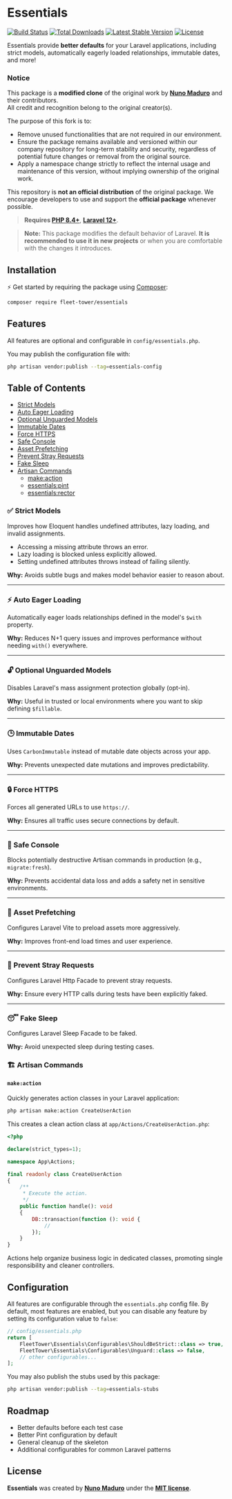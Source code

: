 # Essentials

<p>
    <a href="https://github.com/fleet-tower/essentials/actions"><img src="https://github.com/fleet-tower/essentials/actions/workflows/tests.yml/badge.svg" alt="Build Status"></a>
    <a href="https://packagist.org/packages/fleet-tower/essentials"><img src="https://img.shields.io/packagist/dt/fleet-tower/essentials" alt="Total Downloads"></a>
    <a href="https://packagist.org/packages/fleet-tower/essentials"><img src="https://img.shields.io/packagist/v/fleet-tower/essentials" alt="Latest Stable Version"></a>
    <a href="https://packagist.org/packages/fleet-tower/essentials"><img src="https://img.shields.io/packagist/l/fleet-tower/essentials" alt="License"></a>
</p>

Essentials provide **better defaults** for your Laravel applications, including strict models, automatically eagerly loaded relationships, immutable dates, and more! 

### Notice

This package is a **modified clone** of the original work by **[Nuno Maduro](https://github.com/nunomaduro/essentials)** and their contributors.  
All credit and recognition belong to the original creator(s).

The purpose of this fork is to:
- Remove unused functionalities that are not required in our environment.
- Ensure the package remains available and versioned within our company repository for long-term stability and security, regardless of potential future changes or removal from the original source.
- Apply a namespace change strictly to reflect the internal usage and maintenance of this version, without implying ownership of the original work.

This repository is **not an official distribution** of the original package. We encourage developers to use and support the **official package** whenever possible.

> **Requires [PHP 8.4+](https://php.net/releases)**, **[Laravel 12+](https://laravel.com/docs/12.x)**.

> **Note:** This package modifies the default behavior of Laravel. **It is recommended to use it in new projects** or when you are comfortable with the changes it introduces.

## Installation

⚡️ Get started by requiring the package using [Composer](https://getcomposer.org):

```bash
composer require fleet-tower/essentials
```

## Features

All features are optional and configurable in `config/essentials.php`.

You may publish the configuration file with:

```bash
php artisan vendor:publish --tag=essentials-config
```

## Table of Contents
- [Strict Models](#-strict-models)
- [Auto Eager Loading](#-auto-eager-loading)
- [Optional Unguarded Models](#-optional-unguarded-models)
- [Immutable Dates](#-immutable-dates)
- [Force HTTPS](#-force-https)
- [Safe Console](#-safe-console)
- [Asset Prefetching](#-asset-prefetching)
- [Prevent Stray Requests](#-prevent-stray-requests)
- [Fake Sleep](#-fake-sleep)
- [Artisan Commands](#-artisan-commands)
  - [make:action](#makeaction)
  - [essentials:pint](#essentialspint)
  - [essentials:rector](#essentialsrector)

### ✅ Strict Models

Improves how Eloquent handles undefined attributes, lazy loading, and invalid assignments.

- Accessing a missing attribute throws an error.
- Lazy loading is blocked unless explicitly allowed.
- Setting undefined attributes throws instead of failing silently.

**Why:** Avoids subtle bugs and makes model behavior easier to reason about.

---

### ⚡️ Auto Eager Loading

Automatically eager loads relationships defined in the model's `$with` property.

**Why:** Reduces N+1 query issues and improves performance without needing `with()` everywhere.

---

### 🔓 Optional Unguarded Models

Disables Laravel's mass assignment protection globally (opt-in).

**Why:** Useful in trusted or local environments where you want to skip defining `$fillable`.

---

### 🕒 Immutable Dates

Uses `CarbonImmutable` instead of mutable date objects across your app.

**Why:** Prevents unexpected date mutations and improves predictability.

---

### 🔒 Force HTTPS

Forces all generated URLs to use `https://`.

**Why:** Ensures all traffic uses secure connections by default.

---

### 🛑 Safe Console

Blocks potentially destructive Artisan commands in production (e.g., `migrate:fresh`).

**Why:** Prevents accidental data loss and adds a safety net in sensitive environments.

---

### 🚀 Asset Prefetching

Configures Laravel Vite to preload assets more aggressively.

**Why:** Improves front-end load times and user experience.

---

### 🔄 Prevent Stray Requests

Configures Laravel Http Facade to prevent stray requests.

**Why:** Ensure every HTTP calls during tests have been explicitly faked.

---

### 😴 Fake Sleep

Configures Laravel Sleep Facade to be faked.

**Why:** Avoid unexpected sleep during testing cases.

### 🏗️ Artisan Commands

#### `make:action`

Quickly generates action classes in your Laravel application:

```bash
php artisan make:action CreateUserAction
```

This creates a clean action class at `app/Actions/CreateUserAction.php`:

```php
<?php

declare(strict_types=1);

namespace App\Actions;

final readonly class CreateUserAction
{
    /**
     * Execute the action.
     */
    public function handle(): void
    {
        DB::transaction(function (): void {
            //
        });
    }
}
```

Actions help organize business logic in dedicated classes, promoting single responsibility and cleaner controllers.

## Configuration

All features are configurable through the `essentials.php` config file. By default, most features are enabled, but you can disable any feature by setting its configuration value to `false`:

```php
// config/essentials.php
return [
    FleetTower\Essentials\Configurables\ShouldBeStrict::class => true,
    FleetTower\Essentials\Configurables\Unguard::class => false,
    // other configurables...
];
```

You may also publish the stubs used by this package:

```bash
php artisan vendor:publish --tag=essentials-stubs
```

## Roadmap

- Better defaults before each test case
- Better Pint configuration by default
- General cleanup of the skeleton
- Additional configurables for common Laravel patterns

## License

**Essentials** was created by **[Nuno Maduro](https://twitter.com/enunomaduro)** under the **[MIT license](https://opensource.org/licenses/MIT)**.
